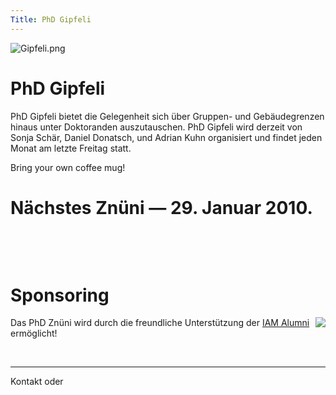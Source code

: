 ```yaml
---
Title: PhD Gipfeli
---
```


![Gipfeli.png](%assets_url%/files/7f/u3w5nv0h1fnkvwzd32ksfxe7adcde3/gipfeli.png)

# PhD Gipfeli

PhD Gipfeli bietet die Gelegenheit sich über Gruppen- und Gebäudegrenzen hinaus unter Doktoranden auszutauschen. PhD Gipfeli wird derzeit von Sonja Sch&auml;r, Daniel Donatsch, und Adrian Kuhn organisiert und findet jeden Monat am letzte Freitag statt.

Bring your own coffee mug!

# Nächstes Znüni &mdash; 29. Januar 2010. 


&nbsp;

&nbsp;

# Sponsoring

<a href="http://www.iam.unibe.ch/alumni/"><img border="0" align="right" src="http://www.berner-architekten-treffen.ch/bilder/alumni_logo.jpg"/></a>
Das PhD Zn&uuml;ni wird durch die freundliche Unterst&uuml;tzung der <a href="http://www.iam.unibe.ch/alumni/">IAM Alumni</a> erm&ouml;glicht! 

&nbsp;


---

Kontakt <script>document.write(String.fromCharCode(60, 97, 32, 104, 114, 101, 102, 61, 34, 109, 97, 105, 108, 116, 111, 58, 115, 99, 104, 97, 101, 114, 64, 105, 97, 109, 46, 117, 110, 105, 98, 101, 46, 99, 104, 34, 62, 115, 99, 104, 97, 101, 114, 64, 105, 97, 109, 46, 117, 110, 105, 98, 101, 46, 99, 104, 60, 47, 97, 62));</script> oder  <script>document.write(String.fromCharCode(60, 97, 32, 104, 114, 101, 102, 61, 34, 109, 97, 105, 108, 116, 111, 58, 97, 107, 117, 104, 110, 64, 105, 97, 109, 46, 117, 110, 105, 98, 101, 46, 99, 104, 34, 62, 97, 107, 117, 104, 110, 64, 105, 97, 109, 46, 117, 110, 105, 98, 101, 46, 99, 104, 60, 47, 97, 62));</script>

&nbsp;
